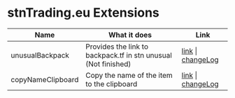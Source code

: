 # stnTrading.eu Extensions

| Name              | What it does                                                   | Link                                                                     |
| ----------------- | -------------------------------------------------------------- | ------------------------------------------------------------------------ |
| unusualBackpack   | Provides the link to backpack.tf in stn unusual (Not finished) | [link](./unusualBackpack) \| [changeLog](./unusualBackpack/changeLog.md) |
| copyNameClipboard | Copy the name of the item to the clipboard                     | [link](./copyClipboard/) \| [changeLog](./copyClipboard//changeLog.md)   |
